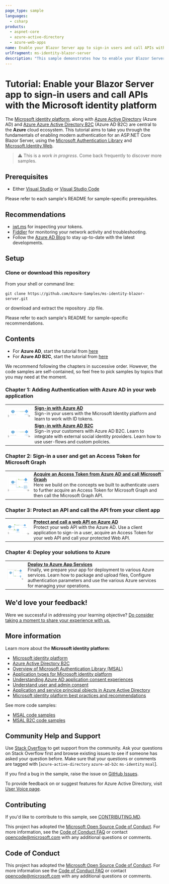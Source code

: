 ```yaml
---
page_type: sample
languages:
  - csharp
products:
  - aspnet-core
  - azure-active-directory  
  - azure-web-apps
name: Enable your Blazor Server app to sign-in users and call APIs with the Microsoft identity platform
urlFragment: ms-identity-blazor-server
description: "This sample demonstrates how to enable your Blazor Server to sign-in users and call APIs with the Microsoft identity platform"
---
```


# Tutorial: Enable your Blazor Server app to sign-in users and call APIs with the Microsoft identity platform

The [Microsoft identity platform](https://docs.microsoft.com/azure/active-directory/develop/v2-overview), along with [Azure Active Directory](https://docs.microsoft.com/azure/active-directory/fundamentals/active-directory-whatis) (Azure AD) and [Azure Azure Active Directory B2C](https://docs.microsoft.com/azure/active-directory-b2c/overview) (Azure AD B2C) are central to the **Azure** cloud ecosystem. This tutorial aims to take you through the fundamentals of enabling modern authentication for an ASP.NET Core Blazor Server, using the [Microsoft Authentication Library](https://docs.microsoft.com/azure/active-directory/develop/msal-overview) and [Microsoft.Identity.Web](https://aka.ms/microsoft-identity-web).

> :warning: This is a *work in progress*. Come back frequently to discover more samples.

## Prerequisites

- Either [Visual Studio](https://visualstudio.microsoft.com/downloads/) or [Visual Studio Code](https://code.visualstudio.com/download)

Please refer to each sample's README for sample-specific prerequisites.

## Recommendations

- [jwt.ms](https://jwt.ms) for inspecting your tokens.
- [Fiddler](https://www.telerik.com/fiddler) for monitoring your network activity and troubleshooting.
- Follow the [Azure AD Blog](https://techcommunity.microsoft.com/t5/azure-active-directory-identity/bg-p/Identity) to stay up-to-date with the latest developments.

## Setup

### Clone or download this repository

From your shell or command line:

```console
git clone https://github.com/Azure-Samples/ms-identity-blazor-server.git
```

or download and extract the repository .zip file.

Please refer to each sample's README for sample-specific recommendations.

## Contents

- For **Azure AD**, start the tutorial from [here](./WebApp-OIDC/MyOrg/README.md)
- For **Azure AD B2C**, start the tutorial from [here](./WebApp-OIDC/B2C/README.md)

We recommend following the chapters in successive order. However, the code samples are self-contained, so feel free to pick samples by topics that you may need at the moment.

### Chapter 1: Adding Authentication with Azure AD in your web application

|               |               |
|---------------|---------------|
| <img src="./WebApp-OIDC/MyOrg/ReadmeFiles/topology.png" width="200"> | [**Sign-in with Azure AD**](./WebApp-OIDC/MyOrg) </br> Sign-in your users with the Microsoft Identity platform and learn to work with ID tokens. |
| <img src="./WebApp-OIDC/B2C/ReadmeFiles/topology.png" width="200"> | [**Sign-in with Azure AD B2C**](./WebApp-OIDC/B2C) </br> Sign-in your customers with Azure AD B2C. Learn to integrate with external social identity providers. Learn how to use user-flows and custom policies. |

### Chapter 2: Sign-in a user and get an Access Token for Microsoft Graph

|                |               |
|----------------|---------------|
| <img src="./WebApp-graph-user/Call-MSGraph/ReadmeFiles/topology.png" width="200"> | [**Acquire an Access Token from Azure AD and call Microsoft Graph**](./WebApp-graph-user/Call-MSGraph) </br> Here we build on the concepts we built to authenticate users to further acquire an Access Token for Microsoft Graph and then call the Microsoft Graph API. |

### Chapter 3: Protect an API and call the API from your client app

|                |               |
|----------------|---------------|
| <img src="./WebApp-your-API/MyOrg/ReadmeFiles/topology.png" width="200"> | [**Protect and call a web API on Azure AD**](./WebApp-your-API/MyOrg) </br> Protect your web API with the Azure AD. Use a client application to sign-in a user, acquire an Access Token for your web API and call your protected Web API. |

### Chapter 4: Deploy your solutions to Azure

|                 |               |
|-----------------|---------------|
| <img src="./Deploy-to-Azure/ReadmeFiles/topology.png" width="200"> | [**Deploy to Azure App Services**](./Deploy-to-Azure) </br> Finally, we prepare your app for deployment to various Azure services. Learn how to package and upload files, Configure authentication parameters and use the various Azure services for managing your operations. |

## We'd love your feedback!

Were we successful in addressing your learning objective? [Do consider taking a moment to share your experience with us.](https://forms.office.com/Pages/ResponsePage.aspx?id=v4j5cvGGr0GRqy180BHbR73pcsbpbxNJuZCMKN0lURpUMFJCNURBV1g2UTlKQjZTOTFGS09ZNjVMNSQlQCN0PWcu)

## More information

Learn more about the **Microsoft identity platform**:

- [Microsoft identity platform](https://docs.microsoft.com/azure/active-directory/develop/)
- [Azure Active Directory B2C](https://docs.microsoft.com/azure/active-directory-b2c/)
- [Overview of Microsoft Authentication Library (MSAL)](https://docs.microsoft.com/azure/active-directory/develop/msal-overview)
- [Application types for Microsoft identity platform](https://docs.microsoft.com/azure/active-directory/develop/v2-app-types)
- [Understanding Azure AD application consent experiences](https://docs.microsoft.com/azure/active-directory/develop/application-consent-experience)
- [Understand user and admin consent](https://docs.microsoft.com/azure/active-directory/develop/howto-convert-app-to-be-multi-tenant#understand-user-and-admin-consent)
- [Application and service principal objects in Azure Active Directory](https://docs.microsoft.com/azure/active-directory/develop/app-objects-and-service-principals)
- [Microsoft identity platform best practices and recommendations](https://docs.microsoft.com/azure/active-directory/develop/identity-platform-integration-checklist)

See more code samples:

- [MSAL code samples](https://docs.microsoft.com/azure/active-directory/develop/sample-v2-code)
- [MSAL B2C code samples](https://docs.microsoft.com/azure/active-directory-b2c/code-samples)

## Community Help and Support

Use [Stack Overflow](http://stackoverflow.com/questions/tagged/msal) to get support from the community.
Ask your questions on Stack Overflow first and browse existing issues to see if someone has asked your question before.
Make sure that your questions or comments are tagged with [`azure-active-directory` `azure-ad-b2c` `ms-identity` `msal`].

If you find a bug in the sample, raise the issue on [GitHub Issues](../../issues).

To provide feedback on or suggest features for Azure Active Directory, visit [User Voice page](https://feedback.azure.com/forums/169401-azure-active-directory).

## Contributing

If you'd like to contribute to this sample, see [CONTRIBUTING.MD](../../CONTRIBUTING.md).

This project has adopted the [Microsoft Open Source Code of Conduct](https://opensource.microsoft.com/codeofconduct/). For more information, see the [Code of Conduct FAQ](https://opensource.microsoft.com/codeofconduct/faq/) or contact [opencode@microsoft.com](mailto:opencode@microsoft.com) with any additional questions or comments.

## Code of Conduct

This project has adopted the [Microsoft Open Source Code of Conduct](https://opensource.microsoft.com/codeofconduct/).
For more information see the [Code of Conduct FAQ](https://opensource.microsoft.com/codeofconduct/faq/) or
contact [opencode@microsoft.com](mailto:opencode@microsoft.com) with any additional questions or comments.